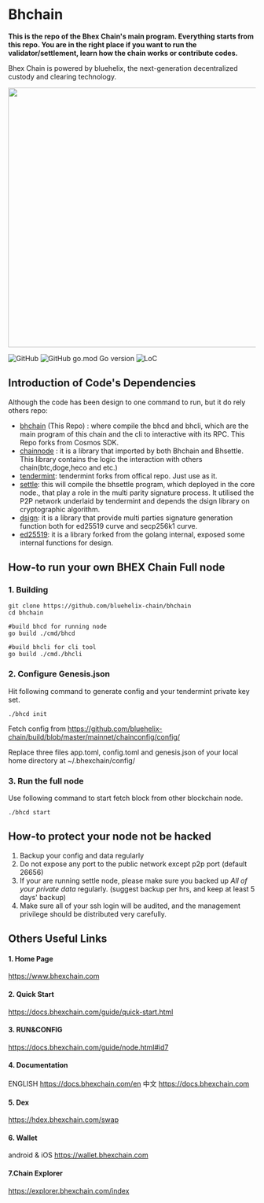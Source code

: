 
<div align="">
  <h1> Bhchain </h1>
</div>

**This is the repo of the Bhex Chain's main program. Everything starts from this repo.  You are in the right place if you want to run the validator/settlement, learn how the chain works or contribute codes.** 


Bhex Chain is powered by bluehelix, the next-generation decentralized custody and clearing technology.

<img width="749" height="528" src="https://static.hcdncn.com/hbtcchain/static/img/FM.5af890d6.png"/>

![GitHub](https://img.shields.io/badge/License-Apache2.0-brightgreen)
![GitHub go.mod Go version](https://img.shields.io/github/go-mod/go-version/bluehelix-chain/bhchain)
![LoC](https://tokei.rs/b1/github/bluehelix-chain/bhchain)

## Introduction of Code's Dependencies
Although the code has been design to one command to run, but it do rely others repo:

 - [bhchain](https://github.com/bluehelix-chain/bhchain) (This Repo) : where compile the bhcd and bhcli, which are the main program of this chain and the cli to interactive with its RPC.  This Repo forks from Cosmos SDK. 
 - [chainnode](https://github.com/bluehelix-chain/chainnode) : it is a library that imported by both Bhchain and Bhsettle. This library contains the logic the interaction with others chain(btc,doge,heco and etc.)
 - [tendermint](https://github.com/bluehelix-chain/tendermint):  tendermint forks from offical repo. Just use as it.  
 - [settle](https://github.com/bluehelix-chain/settle):  this will compile the bhsettle program, which deployed in the core node., that play a role in the multi parity signature process. It utilised the P2P network underlaid by tendermint and depends the dsign library on cryptographic algorithm. 
 - [dsign](https://github.com/bluehelix-chain/dsign): it is a library that provide multi parties signature generation function both for ed25519 curve and secp256k1 curve. 
 - [ed25519](https://github.com/bluehelix-chain/ed25519): it is a library forked from the golang internal, exposed some internal functions for design. 


## How-to run your own BHEX Chain Full node

### 1. Building
    git clone https://github.com/bluehelix-chain/bhchain
    cd bhchain
    
    #build bhcd for running node
    go build ./cmd/bhcd
    
    #build bhcli for cli tool
    go build ./cmd./bhcli

### 2. Configure Genesis.json

Hit following command to generate config and your tendermint private key set. 

    ./bhcd init

Fetch config from https://github.com/bluehelix-chain/build/blob/master/mainnet/chainconfig/config/

Replace three files app.toml, config.toml and genesis.json of your local home directory at ~/.bhexchain/config/


### 3. Run the full node

Use following command to start fetch block from other blockchain node.

    ./bhcd start


## How-to protect your node not be hacked

1.  Backup your config and data regularly
2.  Do not expose any port to the public network except p2p port (default 26656)
3. If your are running settle node, please make sure you backed up *All of your private data*  regularly. (suggest backup per hrs, and keep at least 5 days' backup)
4. Make sure all of your ssh login will be audited, and the management privilege should be distributed very carefully. 


## Others Useful Links

 #### 1. Home Page
 
https://www.bhexchain.com


#### 2. Quick Start 

https://docs.bhexchain.com/guide/quick-start.html

#### 3. RUN&CONFIG
https://docs.bhexchain.com/guide/node.html#id7

#### 4. Documentation
ENGLISH https://docs.bhexchain.com/en
中文 https://docs.bhexchain.com

#### 5. Dex
https://hdex.bhexchain.com/swap

#### 6. Wallet

android & iOS https://wallet.bhexchain.com


#### 7.Chain Explorer
https://explorer.bhexchain.com/index


